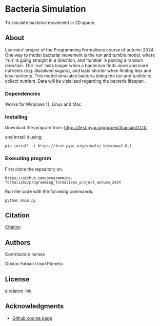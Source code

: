 # Bacteria Simulation

To simulate bacterial movement in 2D space.

## About
Learners' project of the Programming Formalisms course of autumn 2024.
One way to model bacterial movement is the run and tumble model, where 'run' is going straight in a direction, and 'tumble' is picking a random direction. The 'run' lasts longer when a bacterium finds more and more nutrients (e.g. dissolved sugars), and lasts shorter when finding less and less nutrients. This model simulates bacteria doing the run and tumble to collect nutrient. Data will be vizialised regarding the bacteria lifespan.

### Dependencies

Works for Windows 11, Linux and Mac

### Installing

Download the program from:
https://test.pypi.org/project/bacsim/1.0.1/

and install it using:

```pip install -i https://test.pypi.org/simple/ bacsim==1.0.1```

### Executing program
First clone the repository on, 

```https://github.com/programming-formalisms/programming_formalisms_project_autumn_2024```

Run the code with the following commands:

```
python main.py
```
## Citation 
[Citation](./CITATION.cff)

## Authors

Contributors names

Gustav
Fabian
Lloyd
Pâmella


## License

[a relative link](license.md)

## Acknowledgments
* [Github course page](https://github.com/programming-formalisms/programming_formalisms_project_autumn_2024)
